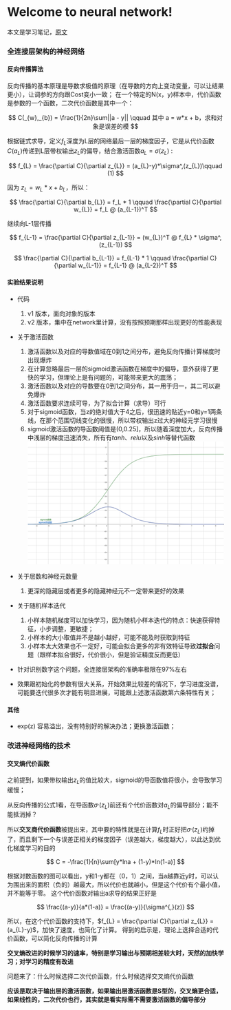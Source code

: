 # Welcome to neural network!

本文是学习笔记，[原文](http://neuralnetworksanddeeplearning.com/index.html)

### 全连接层架构的神经网络

#### 反向传播算法

反向传播的基本原理是导数求极值的原理（在导数的方向上变动变量，可以让结果更小），让调参的方向跟Cost变小一致；
在一个特定的N(x，y)样本中，代价函数是参数的一个函数，二次代价函数是其中一个：

$$
C(_{w},_{b}) = \frac{1}{2n}\sum||a - y|| \qquad  其中 a = w*x + b，求和对象是误差的模
$$

根据链式求导，定义$f_{L}$深度为L层的网络最后一层的梯度因子，它是从代价函数$C(a_{L})$传递到L层带权输出$z_L$的偏导，结合激活函数$a_{L} = \sigma({z_L})$ :

$$
f_{L} = \frac{\partial C}{\partial z_{L}} = (a_{L}-y)*\sigma^,(z_{L})\qquad  (1)
$$

因为 $z_L = w_L * x + b_L$，所以：

$$
\frac{\partial C}{\partial b_{L}} = f_L * 1  \qquad
\frac{\partial C}{\partial w_{L}} = f_L @ (a_{L-1})^T
$$

继续向L-1层传播

$$
f_{L-1} = \frac{\partial C}{\partial z_{L-1}} = (w_{L})^T @ f_{L} * \sigma^,(z_{L-1})
$$

$$
\frac{\partial C}{\partial b_{L-1}} = f_{L-1} * 1  \qquad
\frac{\partial C}{\partial w_{L-1}} = f_{L-1} @ (a_{L-2})^T
$$

#### 实验结果说明

* 代码
  
  1. v1 版本，面向对象的版本
  2. v2 版本，集中在network里计算，没有按照预期那样出现更好的性能表现
* 关于激活函数
  
  1. 激活函数以及对应的导数值域在0到1之间分布，避免反向传播计算梯度时出现爆炸
  2. 在计算忽略最后一层的sigmoid激活函数在梯度中的偏导，意外获得了更快的学习，但理论上是有问题的，可能带来更大的震荡；
  3. 激活函数以及对应的导数要在0到1之间分布，其一用于归一，其二可以避免爆炸
  4. 激活函数要求连续可导，为了拟合计算（求导）可行
  5. 对于sigmoid函数，当z的绝对值大于4之后，很迅速的贴近y=0和y=1两条线，在那个范围切线变化的很慢，所以带权输出z过大的神经元学习很慢
  6. sigmoid激活函数的导函数阈值是(0,0.25]，所以随着深度加大，反向传播中浅层的梯度迅速消失，所有有*tanh*、*relu*以及*sinh*等替代函数
     ![Alt](./assets/sigmoid.png)
* 关于层数和神经元数量
  
  1. 更深的隐藏层或者更多的隐藏神经元不一定带来更好的效果
* 关于随机样本迭代
  
  1. 小样本随机梯度可以加快学习，因为随机小样本迭代的特点：快速获得特征，小步调整，更敏捷；
  2. 小样本的大小取值并不是越小越好，可能不能及时获取到特征
  3. 小样本太大效果也不一定好，可能会拟合更多的非有效特征导致**过拟合**问题（跟样本拟合很好，代价很小，但是验证精度反而更低）
* 针对识别数字这个问题，全连接层架构的准确率极限在97%左右
* 效果跟初始化的参数有很大关系，开始效果比较差的情况下，学习进度没谱，可能要迭代很多次才能有明显进展，可能跟上述激活函数第六条特性有关；

#### 其他

* exp(z) 容易溢出，没有特别好的解决办法；更换激活函数；

### 改进神经网络的技术

#### 交叉熵代价函数

之前提到，如果带权输出$z_{L}$的值比较大，sigmoid的导函数值将很小，会导致学习缓慢；

从反向传播的公式1看，在导函数$\sigma^,(z_{L})$前还有个代价函数对${a_{L}}$的偏导部分；能不能抵消掉？

所以**交叉商代价函数**被提出来，其中要的特性就是在计算$f_{L}$时正好把$\sigma^,(z_{L})$约掉了，而且剩下一个与误差正相关的梯度因子（误差越大，梯度越大），以此达到优化梯度学习的目的

$$
C = -\frac{1}{n}\sum[y*lna + (1-y)*ln(1-a)]
$$

根据对数函数的图可以看出，y和1-y都在（0，1）之间，当a越靠近y时，可以认为围出来的面积（负的）越最大，所以代价也就越小，但是这个代价有个最小值，并不能等于零。
这个代价函数对输出a求导的结果正好是

$$
\frac{(a-y)}{a*(1-a)} = \frac{(a-y)}{\sigma^{,}(z)}
$$

所以，在这个代价函数的支持下，$f_{L} = \frac{\partial C}{\partial z_{L}} = (a_{L}-y)$，加快了速度，也简化了计算。
得到的启示是，理论上选择合适的代价函数，可以简化反向传播的计算

**交叉熵改进的时候学习的速率，特别是学习输出与预期相差较大时，天然的加快学习；对学习的精度有改进**

问题来了：什么时候选择二次代价函数，什么时候选择交叉熵代价函数

**应该是取决于输出层的激活函数，如果输出层激活函数是S型的，交叉熵更合适，如果线性的，二次代价也行，其实就是看实际需不需要激活函数的偏导部分**

